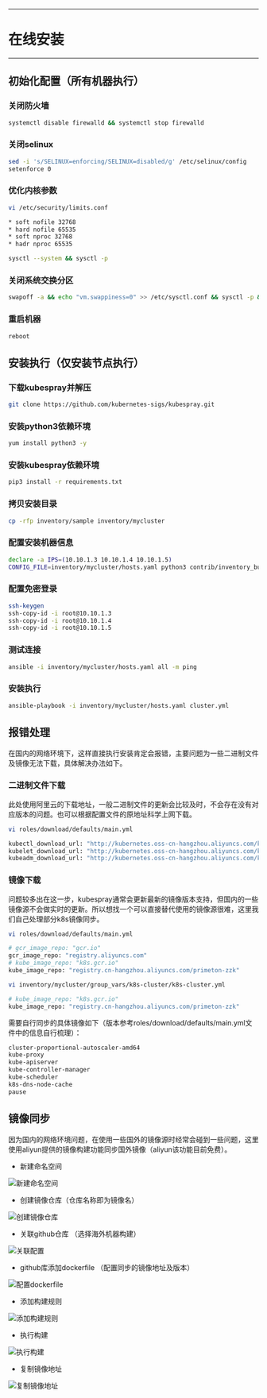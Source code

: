 <div style="padding-top: 40px"></div>

******
  
# 在线安装
  
******

   
<div style="page-break-after: always;"></div>


## 初始化配置（所有机器执行）

### 关闭防火墙

```bash  
systemctl disable firewalld && systemctl stop firewalld
```  

### 关闭selinux

```bash  
sed -i 's/SELINUX=enforcing/SELINUX=disabled/g' /etc/selinux/config
setenforce 0
```  

### 优化内核参数

```bash  
vi /etc/security/limits.conf
``` 

```bash
* soft nofile 32768
* hard nofile 65535
* soft nproc 32768
* hadr nproc 65535
``` 

```bash  
sysctl --system && sysctl -p
``` 

### 关闭系统交换分区

```bash  
swapoff -a && echo "vm.swappiness=0" >> /etc/sysctl.conf && sysctl -p && free –h
``` 

### 重启机器

```bash  
reboot
``` 

<div style="page-break-after: always;"></div>

## 安装执行（仅安装节点执行）

### 下载kubespray并解压

```bash
git clone https://github.com/kubernetes-sigs/kubespray.git
```

### 安装python3依赖环境

```bash  
yum install python3 -y
``` 

### 安装kubespray依赖环境

```bash  
pip3 install -r requirements.txt
``` 

### 拷贝安装目录

```bash  
cp -rfp inventory/sample inventory/mycluster
``` 

### 配置安装机器信息

```bash  
declare -a IPS=(10.10.1.3 10.10.1.4 10.10.1.5)
CONFIG_FILE=inventory/mycluster/hosts.yaml python3 contrib/inventory_builder/inventory.py ${IPS[@]}
``` 

### 配置免密登录

```bash  
ssh-keygen
ssh-copy-id -i root@10.10.1.3
ssh-copy-id -i root@10.10.1.4
ssh-copy-id -i root@10.10.1.5
``` 

### 测试连接

```bash  
ansible -i inventory/mycluster/hosts.yaml all -m ping
``` 

### 安装执行

```bash  
ansible-playbook -i inventory/mycluster/hosts.yaml cluster.yml
``` 

## 报错处理

在国内的网络环境下，这样直接执行安装肯定会报错，主要问题为一些二进制文件及镜像无法下载，具体解决办法如下。

### 二进制文件下载

此处使用阿里云的下载地址，一般二进制文件的更新会比较及时，不会存在没有对应版本的问题。也可以根据配置文件的原地址科学上网下载。

```bash  
vi roles/download/defaults/main.yml
``` 

```bash
kubectl_download_url: "http://kubernetes.oss-cn-hangzhou.aliyuncs.com/kubernetes-release/release/{{ kube_version }}/bin/linux/{{ image_arch }}/kubectl"
kubelet_download_url: "http://kubernetes.oss-cn-hangzhou.aliyuncs.com/kubernetes-release/release/{{ kube_version }}/bin/linux/{{ image_arch }}/kubelet"
kubeadm_download_url: "http://kubernetes.oss-cn-hangzhou.aliyuncs.com/kubernetes-release/release/{{ kubeadm_version }}/bin/linux/{{ image_arch }}/kubeadm"
``` 

### 镜像下载

问题较多出在这一步，kubespray通常会更新最新的镜像版本支持，但国内的一些镜像源不会做实时的更新。所以想找一个可以直接替代使用的镜像源很难，这里我们自己处理部分k8s镜像同步。

```bash  
vi roles/download/defaults/main.yml
``` 

```bash
# gcr_image_repo: "gcr.io"
gcr_image_repo: "registry.aliyuncs.com"
# kube_image_repo: "k8s.gcr.io"
kube_image_repo: "registry.cn-hangzhou.aliyuncs.com/primeton-zzk"
``` 

```bash 
vi inventory/mycluster/group_vars/k8s-cluster/k8s-cluster.yml
```

```bash 
# kube_image_repo: "k8s.gcr.io"
kube_image_repo: "registry.cn-hangzhou.aliyuncs.com/primeton-zzk"
```

需要自行同步的具体镜像如下（版本参考roles/download/defaults/main.yml文件中的信息自行梳理）：

```bash  
cluster-proportional-autoscaler-amd64
kube-proxy
kube-apiserver
kube-controller-manager
kube-scheduler
k8s-dns-node-cache
pause
``` 

## 镜像同步

因为国内的网络环境问题，在使用一些国外的镜像源时经常会碰到一些问题，这里使用aliyun提供的镜像构建功能同步国外镜像（aliyun该功能目前免费）。

- 新建命名空间
<img src="img/01.png" alt="新建命名空间" /> 

- 创建镜像仓库（仓库名称即为镜像名）
<img src="img/02.png" alt="创建镜像仓库" /> 

- 关联github仓库 （选择海外机器构建）
<img src="img/03.png" alt="关联配置" /> 

- github库添加dockerfile （配置同步的镜像地址及版本）
<img src="img/04.png" alt="配置dockerfile" /> 

- 添加构建规则
<img src="img/05.png" alt="添加构建规则" /> 

- 执行构建
<img src="img/06.png" alt="执行构建" /> 

- 复制镜像地址
<img src="img/07.png" alt="复制镜像地址" /> 

